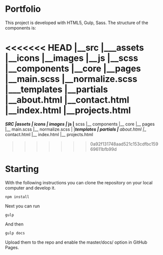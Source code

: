 
# Portfolio

This project is developed with HTML5, Gulp, Sass. The structure of the components is:

<<<<<<< HEAD
|__src
    |___assets
        |__icons
        |__images
        |__js
        |__scss
           |__components
           |__core
           |__pages
           |__main.scss
           |__normalize.scss
    |___templates
        |__partials
        |__about.html
        |__contact.html
        |__index.html
        |__projects.html
=======

___SRC
    |_____assets
        |__ icons
        |__ images
        |__ js
        |__ scss
        |__ components
    |__ core
         |__ pages
         |__ main.scss
         |__ normalize.scss
    |
    |_____templates
        |__ partials
        |__ about.html
        |__ contact.html
        |__ index.html
        |__ projects.html

>>>>>>> 0a92f131748aad521c153cdfbc15969611bfb99d


# Starting

With the following instructions you can clone the repository on your local computer and develop it.

```npm install```

Next you can run


```gulp```

And then

```gulp docs```

 Upload them to the repo and enable the master/docs/ option in GitHub Pages.
